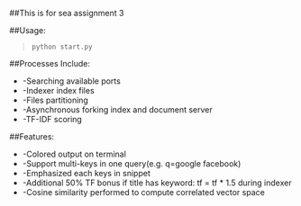 ##This is for sea assignment 3

##Usage:
>`python start.py`

##Processes Include:
- -Searching available ports
- -Indexer index files
- -Files partitioning
- -Asynchronous forking index and document server
- -TF-IDF scoring

##Features:
- -Colored output on terminal
- -Support multi-keys in one query(e.g. q=google facebook)
- -Emphasized each keys in snippet
- -Additional 50% TF bonus if title has keyword: tf = tf * 1.5 during indexer
- -Cosine similarity performed to compute correlated vector space
